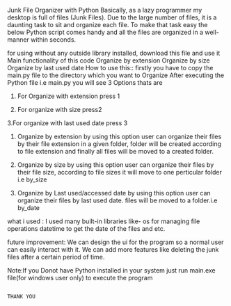 Junk File Organizer with Python
Basically, as a lazy programmer my desktop is full of files (Junk Files). Due to the large number of files, it is a daunting task to sit and organize each file. To make that task easy the below Python script comes handy and all the files are organized in a well-manner within seconds.

for using without any outside library installed, download this file and use it
Main functionality of this code
Organize by extension
Organize by size
Organize by last used date
How to use this::
firstly you have to copy the main.py file to the directory which you want to Organize
After executing the Python file i.e main.py you will see 3 Options thats are 
1. For Organize with extension
press 1

2. For organize with size
press2

3.For organize with last used date
press 3

1. Organize by extension
by using this option user can organize their files by their file extension in a given folder, folder will be created according to file extension and finally all files will be moved to a created folder.

2. Organize by size
by using this option user can organize their files by their file size, according to file sizes it will move to one perticular folder i.e by_size

3. Organize by Last used/accessed date
by using this option user can organize their files by last used date. files will be moved to a folder.i.e by_date

what i used :
I used many built-in libraries like- os for managing file operations datetime to get the date of the files and etc.

future improvement:
We can design the ui for the program so a normal user can easily interact with it. We can add more features like deleting the junk files after a certain period of time.

Note:If you Donot have Python installed in your system just run main.exe file(for windows user only) to execute the program 

                                                                                                                                                           THANK YOU


